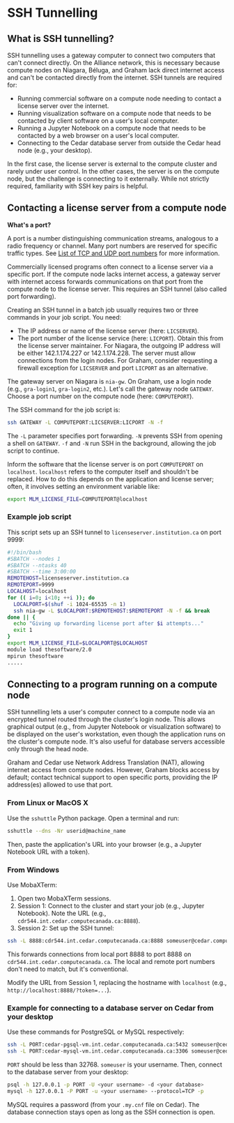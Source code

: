 # SSH Tunnelling

## What is SSH tunnelling?

SSH tunnelling uses a gateway computer to connect two computers that can't connect directly.  On the Alliance network, this is necessary because compute nodes on Niagara, Béluga, and Graham lack direct internet access and can't be contacted directly from the internet.  SSH tunnels are required for:

* Running commercial software on a compute node needing to contact a license server over the internet.
* Running visualization software on a compute node that needs to be contacted by client software on a user's local computer.
* Running a Jupyter Notebook on a compute node that needs to be contacted by a web browser on a user's local computer.
* Connecting to the Cedar database server from outside the Cedar head node (e.g., your desktop).

In the first case, the license server is external to the compute cluster and rarely under user control. In the other cases, the server is on the compute node, but the challenge is connecting to it externally.  While not strictly required, familiarity with SSH key pairs is helpful.


## Contacting a license server from a compute node

**What's a port?**

A port is a number distinguishing communication streams, analogous to a radio frequency or channel. Many port numbers are reserved for specific traffic types. See [List of TCP and UDP port numbers](link_to_port_list_here) for more information.

Commercially licensed programs often connect to a license server via a specific port. If the compute node lacks internet access, a gateway server with internet access forwards communications on that port from the compute node to the license server. This requires an SSH tunnel (also called port forwarding).

Creating an SSH tunnel in a batch job usually requires two or three commands in your job script. You need:

* The IP address or name of the license server (here: `LICSERVER`).
* The port number of the license service (here: `LICPORT`).  Obtain this from the license server maintainer.  For Niagara, the outgoing IP address will be either 142.1.174.227 or 142.1.174.228.  The server must allow connections from the login nodes. For Graham, consider requesting a firewall exception for `LICSERVER` and port `LICPORT` as an alternative.

The gateway server on Niagara is `nia-gw`. On Graham, use a login node (e.g., `gra-login1`, `gra-login2`, etc.). Let's call the gateway node `GATEWAY`. Choose a port number on the compute node (here: `COMPUTEPORT`).

The SSH command for the job script is:

```bash
ssh GATEWAY -L COMPUTEPORT:LICSERVER:LICPORT -N -f
```

The `-L` parameter specifies port forwarding. `-N` prevents SSH from opening a shell on `GATEWAY`. `-f` and `-N` run SSH in the background, allowing the job script to continue.

Inform the software that the license server is on port `COMPUTEPORT` on `localhost`.  `localhost` refers to the computer itself and shouldn't be replaced. How to do this depends on the application and license server; often, it involves setting an environment variable like:

```bash
export MLM_LICENSE_FILE=COMPUTEPORT@localhost
```

### Example job script

This script sets up an SSH tunnel to `licenseserver.institution.ca` on port 9999:

```bash
#!/bin/bash
#SBATCH --nodes 1
#SBATCH --ntasks 40
#SBATCH --time 3:00:00
REMOTEHOST=licenseserver.institution.ca
REMOTEPORT=9999
LOCALHOST=localhost
for (( i=0; i<10; ++i )); do
  LOCALPORT=$(shuf -i 1024-65535 -n 1)
  ssh nia-gw -L $LOCALPORT:$REMOTEHOST:$REMOTEPORT -N -f && break
done || {
  echo "Giving up forwarding license port after $i attempts..."
  exit 1
}
export MLM_LICENSE_FILE=$LOCALPORT@$LOCALHOST
module load thesoftware/2.0
mpirun thesoftware
.....
```


## Connecting to a program running on a compute node

SSH tunnelling lets a user's computer connect to a compute node via an encrypted tunnel routed through the cluster's login node. This allows graphical output (e.g., from Jupyter Notebook or visualization software) to be displayed on the user's workstation, even though the application runs on the cluster's compute node.  It's also useful for database servers accessible only through the head node.

Graham and Cedar use Network Address Translation (NAT), allowing internet access from compute nodes. However, Graham blocks access by default; contact technical support to open specific ports, providing the IP address(es) allowed to use that port.


### From Linux or MacOS X

Use the `sshuttle` Python package. Open a terminal and run:

```bash
sshuttle --dns -Nr userid@machine_name
```

Then, paste the application's URL into your browser (e.g., a Jupyter Notebook URL with a token).


### From Windows

Use MobaXTerm:

1. Open two MobaXTerm sessions.
2. Session 1: Connect to the cluster and start your job (e.g., Jupyter Notebook). Note the URL (e.g., `cdr544.int.cedar.computecanada.ca:8888`).
3. Session 2: Set up the SSH tunnel:

```bash
ssh -L 8888:cdr544.int.cedar.computecanada.ca:8888 someuser@cedar.computecanada.ca
```

This forwards connections from local port 8888 to port 8888 on `cdr544.int.cedar.computecanada.ca`. The local and remote port numbers don't need to match, but it's conventional.

Modify the URL from Session 1, replacing the hostname with `localhost` (e.g., `http://localhost:8888/?token=...`).


### Example for connecting to a database server on Cedar from your desktop

Use these commands for PostgreSQL or MySQL respectively:

```bash
ssh -L PORT:cedar-pgsql-vm.int.cedar.computecanada.ca:5432 someuser@cedar.computecanada.ca
ssh -L PORT:cedar-mysql-vm.int.cedar.computecanada.ca:3306 someuser@cedar.computecanada.ca
```

`PORT` should be less than 32768.  `someuser` is your username.  Then, connect to the database server from your desktop:

```bash
psql -h 127.0.0.1 -p PORT -U <your username> -d <your database>
mysql -h 127.0.0.1 -P PORT -u <your username> --protocol=TCP -p
```

MySQL requires a password (from your `.my.cnf` file on Cedar). The database connection stays open as long as the SSH connection is open.

